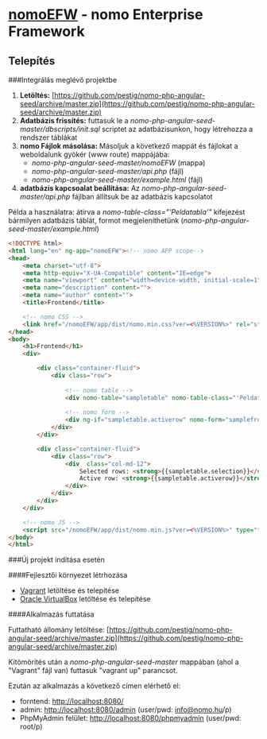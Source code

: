 [nomoEFW](http://nomo.hu/) - nomo Enterprise Framework 
======================================================


Telepítés
--------------------------------------

###Integrálás meglévő projektbe

 1. **Letöltés:** [https://github.com/pestig/nomo-php-angular-seed/archive/master.zip](https://github.com/pestig/nomo-php-angular-seed/archive/master.zip) 
 2. **Adatbázis frissítés:** futtasuk le a *nomo-php-angular-seed-master/dbscripts/init.sql* scriptet az adatbázisunkon, hogy létrehozza a rendszer táblákat
 3. **nomo Fájlok másolása:** Másoljuk a következő mappát és fájlokat a weboldalunk gyökér (www route) mappájába:
	- *nomo-php-angular-seed-master/nomoEFW* (mappa)
	- *nomo-php-angular-seed-master/api.php* (fájl)
	- *nomo-php-angular-seed-master/example.html* (fájl)
 4. **adatbázis kapcsoalat beállítása:** Az *nomo-php-angular-seed-master/api.php* fájlban állítsuk be az adatbázis kapcsolatot
 
Példa a használatra: átírva a *nomo-table-class="'Peldatabla'"* kifejezést bármilyen adatbázis táblát, formot megjeleníthetünk (*nomo-php-angular-seed-master/example.html*)

```html
<!DOCTYPE html>
<html lang="en" ng-app="nomoEFW"><!-- nomo APP scope-->
<head>
    <meta charset="utf-8">
    <meta http-equiv="X-UA-Compatible" content="IE=edge">
    <meta name="viewport" content="width=device-width, initial-scale=1">
    <meta name="description" content="">
    <meta name="author" content="">
    <title>Frontend</title>

    <!-- nomo CSS -->
	<link href="/nomoEFW/app/dist/nomo.min.css?ver=<%VERSION%>" rel="stylesheet" type="text/css">
</head>
<body>
	<h1>Frontend</h1>
	<div>

        <div class="container-fluid">
            <div class="row">
                
                <!-- nomo table -->
                <div nomo-table="sampletable" nomo-table-class="'Peldatabla'" class="col-md-6"></div>
                
                <!-- nomo form -->
                <div ng-if="sampletable.activerow" nomo-form="samplefrom" nomo-form-class="sampletable.class" nomo-form-id="sampletable.activerow.rowid"  class="col-md-6"></div>
            </div>
        </div>

        <div class="container-fluid">
            <div class="row">
                <div  class="col-md-12">
                    Selected rows: <strong>{{sampletable.selection}}</strong><br />
                    Active row: <strong>{{sampletable.activerow}}</strong><br />
                </div>
            </div>
        </div>
	</div>

    <!-- nomo JS -->
	<script src="/nomoEFW/app/dist/nomo.min.js?ver=<%VERSION%>" type="text/javascript"></script>
</body>
</html>
```


###Új projekt indítása esetén

####Fejlesztői környezet létrhozása

 - [Vagrant](https://www.vagrantup.com/downloads.html) letöltése és telepítése
 - [Oracle VirtualBox](https://www.virtualbox.org/wiki/Downloads) letöltése és telepítése
 
####Alkalmazás futtatása

Futtatható állomány letöltése: [https://github.com/pestig/nomo-php-angular-seed/archive/master.zip](https://github.com/pestig/nomo-php-angular-seed/archive/master.zip) 

Kitömörítés után a *nomo-php-angular-seed-master*  mappában (ahol a "Vagrant" fájl van) futtasuk "vagrant up" parancsot.

Ezután az alkalmazás a következő címen elérhető el: 

 - forntend: [http://localhost:8080/](http://localhost:8080/)
 - admin: [http://localhost:8080/admin](http://localhost:8080/admin) (user/pwd: info@nomo.hu/p)
 - PhpMyAdmin felület: [http://localhost:8080/phpmyadmin](http://localhost:8080/phpmyadmin) (user/pwd: root/p)
